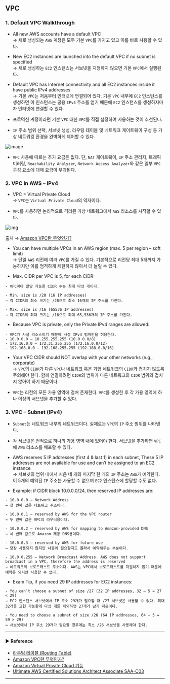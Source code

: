## VPC
### 1. Default VPC Walkthrough
- All new AWS accounts have a default VPC  
→ 새로 생성되는 `AWS` 계정은 모두 기본 `VPC`를 가지고 있고 이를 바로 사용할 수 있다.

- New EC2 instances are launched into the default VPC if no subnet is specified  
→ 새로 생성하는 `EC2` 인스턴스는 서브넷을 지정하지 않으면 기본 `VPC`에서 실행된다.

- Default VPC has Internet connectivity and all EC2 instances inside it have public IPv4 addresses  
→ 기본 `VPC`는 처음부터 인터넷에 연결되어 있다. 기본 `VPC` 내부에 `EC2` 인스턴스를 생성하면 이 인스턴스는 공용 `IPv4` 주소를 얻기 때문에 `EC2` 인스턴스를 생성하자마자 인터넷에 연결할 수 있다.

- 프로덕션 계정이라면 기본 `VPC` 대신 `VPC`를 직접 설정하여 사용하는 것이 추천된다.

- `IP` 주소 범위 선택, 서브넷 생성, 라우팅 테이블 및 네트워크 게이트웨이 구성 등 가상 네트워킹 환경을 완벽하게 제어할 수 있다.

![image](https://github.com/sanguk2794/AWS/assets/97398071/9c7acf92-53dd-4cd9-94d4-489715743ce0)

- `VPC` 사용에 따르는 추가 요금은 없다. 단, `NAT` 게이트웨이, `IP` 주소 관리자, 트래픽 미러링, `Reachability Analyzer`, `Network Access Analyzer`와 같은 일부 `VPC` 구성 요소에 대해 요금이 부과된다.

### 2. VPC in AWS – IPv4
- VPC = Virtual Private Cloud  
→ `VPC`는 `Virtual Private Cloud`의 약자이다.

- `VPC`를 사용하면 논리적으로 격리된 가상 네트워크에서 `AWS` 리소스를 시작할 수 있다. 

![img](https://github.com/sanguk2794/AWS/assets/97398071/ef4e0977-0ce7-405f-ba48-b5bc765d5108)

출처 → [Amazon VPC란 무엇인가?](https://docs.aws.amazon.com/ko_kr/vpc/latest/userguide/what-is-amazon-vpc.html)

- You can have multiple VPCs in an AWS region (max. 5 per region – soft limit)  
→ 단일 `AWS` 리전에 여러 `VPC`를 가질 수 있다. 기본적으로 리전당 최대 5개까지 가능하지만 이를 엄격하게 제한하지 않아서 더 늘릴 수 있다.

- Max. CIDR per VPC is 5, for each CIDR:
~~~
- VPC마다 할당 가능한 CIDR 수는 최대 다섯 개이다.

- Min. size is /28 (16 IP addresses)
→ 각 CIDR의 최소 크기는 /28으로 최소 16개의 IP 주소를 가진다.

- Max. size is /16 (65536 IP addresses)
→ 각 CIDR의 최대 크기는 /16으로 최대 65,536개의 IP 주소를 가진다.
~~~

- Because VPC is private, only the Private IPv4 ranges are allowed:
~~~
- VPC가 사설 리소스이기 때문에 사설 IPv4 범위만을 허용한다.
- 10.0.0.0 – 10.255.255.255 (10.0.0.0/8)
- 172.16.0.0 – 172.31.255.255 (172.16.0.0/12)
- 192.168.0.0 – 192.168.255.255 (192.168.0.0/16)
~~~

- Your VPC CIDR should NOT overlap with your other networks (e.g., corporate)  
→ `VPC`의 `CIDR`가 다른 `VPC`나 네트워크 혹은 기업 네트워크의 `CIDR`와 겹치지 않도록 주의해야 한다. 함께 연결하려면 `CIDR`의 범위가 다른 네트워크의 `CIDR` 범위와 겹치지 않아야 하기 때문이다.

- `VPC`는 리전의 모든 가용 영역에 걸쳐 존재한다. `VPC`를 생성한 후 각 가용 영역에 하나 이상의 서브넷을 추가할 수 있다.

### 3. VPC – Subnet (IPv4)
- `Subnet`는 네트워크 내부의 네트워크이다. 실제로는 `VPC`의 `IP` 주소 범위를 나타낸다.
- 각 서브넷은 전적으로 하나의 가용 영역 내에 있어야 한다. 서브넷을 추가하면 `VPC`에 `AWS` 리소스를 배포할 수 있다.

- AWS reserves 5 IP addresses (first 4 & last 1) in each subnet, These 5 IP addresses are not available for use and can’t be assigned to an EC2 instance  
→ 서브넷의 범위 내에서 처음 네 개와 마지막 한 개의 `IP` 주소는 `AWS`가 예약한다. 이 5개의 예약된 `IP` 주소는 사용할 수 없으며 `EC2` 인스턴스에 할당할 수도 없다.

- Example: if CIDR block 10.0.0.0/24, then reserved IP addresses are:
~~~
- 10.0.0.0 – Network Address
→ 첫 번째 값은 네트워크 주소이다.

- 10.0.0.1 – reserved by AWS for the VPC router
→ 두 번째 값은 VPC의 라우터용이다.

- 10.0.0.2 – reserved by AWS for mapping to Amazon-provided DNS
→ 세 번째 값으로 Amazon 제공 DNS용이다.

- 10.0.0.3 – reserved by AWS for future use
→ 당장 사용되지 않지만 나중에 필요할지도 몰라서 예약해두는 부분이다.

- 10.0.0.255 – Network Broadcast Address. AWS does not support broadcast in a VPC, therefore the address is reserved
→ 네트워크의 브로드캐스트 주소이다. AWS는 VPC에서 브로드캐스트를 지원하지 않기 때문에 예약은 되지만 사용할 수 없다.
~~~

- Exam Tip, if you need 29 IP addresses for EC2 instances:
~~~
- You can’t choose a subnet of size /27 (32 IP addresses, 32 – 5 = 27 < 29)
→ EC2 인스턴스 서브넷에서 IP 주소 29개가 필요할 때 /27 서브넷은 사용할 수 없다. 최대 32개를 표현 가능한데 다섯 개를 제외하면 27개가 남기 때문이다.

- You need to choose a subnet of size /26 (64 IP addresses, 64 – 5 = 59 > 29)
→ 서브넷에서 IP 주소 29개가 필요할 경우에는 최소 /26 서브넷을 사용해야 한다.
~~~

---
#### ▶ Reference
- [라우팅 테이블 (Routing Table)](https://m.blog.naver.com/PostView.naver?isHttpsRedirect=true&blogId=dreamxpeed&logNo=221671823623)
- [Amazon VPC란 무엇인가?](https://docs.aws.amazon.com/ko_kr/vpc/latest/userguide/what-is-amazon-vpc.html)
- [Amazon Virtual Private Cloud 기능](https://aws.amazon.com/ko/vpc/features/)
- [Ultimate AWS Certified Solutions Architect Associate SAA-C03](https://www.udemy.com/course/aws-certified-solutions-architect-associate-saa-c03/)
---
